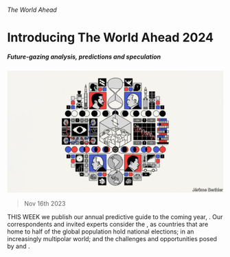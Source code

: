###### The World Ahead

# Introducing The World Ahead 2024 

##### Future-gazing analysis, predictions and speculation 

![image](images/20231118_COP002.jpg) 

> Nov 16th 2023 

THIS WEEK we publish our annual predictive guide to the coming year, . Our correspondents and invited experts consider the , as countries that are home to half of the global population hold national elections;  in an increasingly multipolar world; and the challenges and opportunities posed by  and .


